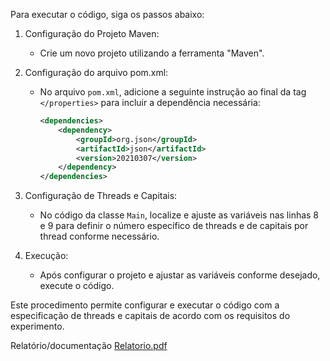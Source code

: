 Para executar o código, siga os passos abaixo:

1. Configuração do Projeto Maven:
   - Crie um novo projeto utilizando a ferramenta "Maven".

2. Configuração do arquivo pom.xml:
   - No arquivo `pom.xml`, adicione a seguinte instrução ao final da tag `</properties>` para incluir a dependência necessária:
   
     ```xml
     <dependencies>
         <dependency>
             <groupId>org.json</groupId>
             <artifactId>json</artifactId>
             <version>20210307</version>
         </dependency>
     </dependencies>
     ```

3. Configuração de Threads e Capitais:
   - No código da classe `Main`, localize e ajuste as variáveis nas linhas 8 e 9 para definir o número específico de threads e de capitais por thread conforme necessário.

4. Execução:
   - Após configurar o projeto e ajustar as variáveis conforme desejado, execute o código.

Este procedimento permite configurar e executar o código com a especificação de threads e capitais de acordo com os requisitos do experimento.

Relatório/documentação [Relatorio.pdf](https://github.com/user-attachments/files/16045570/Relatorio.pdf)
